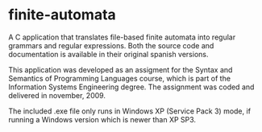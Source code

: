 # finite-automata
A C application that translates file-based finite automata into regular grammars and regular expressions. Both the source code and documentation is available in their original spanish versions.

This application was developed as an assigment for the Syntax and Semantics of Programming Languages course, which is part of the Information Systems Engineering degree. The assignment was coded and delivered in november, 2009.

The included .exe file only runs in Windows XP (Service Pack 3) mode, if running a Windows version which is newer than XP SP3.
